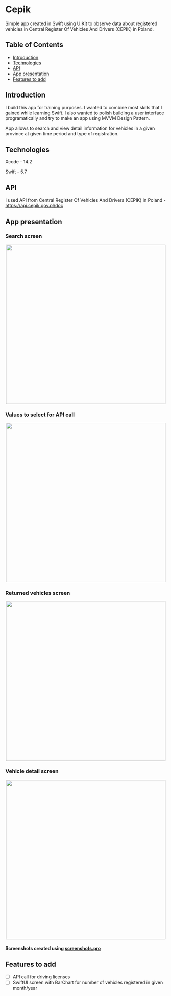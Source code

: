 # Cepik
  Simple app created in Swift using UIKit to observe data about registered vehicles in Central Register Of Vehicles And Drivers (CEPIK) in Poland.

## Table of Contents
  * [Introduction](*introduction)
  * [Technologies](*technologies)
  * [API](*API)
  * [App presentation](*app-presentation)
  * [Features to add](*features-to-add)

## Introduction
  I build this app for training purposes. I wanted to combine most skills that I gained while learning Swift. I also wanted to polish building a user interface programatically and try to make an app using MVVM Design Pattern.
  
  App allows to search and view detail information for vehicles in a given province at given time period and type of registration.

## Technologies
  Xcode - 14.2

  Swift - 5.7

## API
  I used API from Central Register Of Vehicles And Drivers (CEPIK) in Poland - https://api.cepik.gov.pl/doc

## App presentation

### Search screen
  <p align="center">
    <img src="https://user-images.githubusercontent.com/58117854/221962496-b9955daa-3ab6-4969-8193-60cc2f26c1e2.jpg" height="500" />
  </p>
  
### Values to select for API call
  <p align="center">
    <img src="https://user-images.githubusercontent.com/58117854/221963452-ac90a263-8ddf-463c-98b3-56b09864295b.jpg" height="500" />
  </p>
  
### Returned vehicles screen
  <p align="center">
    <img src="https://user-images.githubusercontent.com/58117854/221963885-e9f7753e-7ca8-4a84-9081-93dc12fdfd46.jpg" height="500" />
  </p>
  
### Vehicle detail screen
  <p align="center">
    <img src="https://user-images.githubusercontent.com/58117854/221963951-60e18d10-e428-45e7-a74d-d34d03317453.png" height="500" />
  </p>
  
  #### Screenshots created using [screenshots.pro](*screenshots.pro)
  
 ## Features to add
 - [ ] API call for driving licenses
 - [ ] SwiftUI screen with BarChart for number of vehicles registered in given month/year
